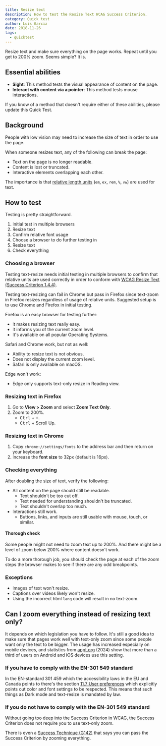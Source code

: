 ```yaml
---
title: Resize text
description: How to test the Resize Text WCAG Success Criterion.
category: Quick test
author: Luis Garcia
date: 2018-11-26
tags:
  - quicktest
---
```


Resize text and make sure everything on the page works. Repeat until you get to 200% zoom. Seems simple? It is.


## Essential abilities

- **Sight**: This method tests the visual appearance of content on the page.
- **Interact with content via a pointer**: This method tests mouse interactions.

If you know of a method that doesn't require either of these abilities, please update this Quick Test.


## Background

People with low vision may need to increase the size of text in order to use the page.

When someone resizes text, any of the following can break the page:

- Text on the page is no longer readable.
- Content is lost or truncated.
- Interactive elements overlapping each other.

The importance is that [relative length units](https://developer.mozilla.org/en-US/docs/Web/CSS/length#Units) (`em`, `ex`, `rem`, `%`, `vw`) are used for text.


## How to test

Testing is pretty straightforward.

1. Initial test in multiple browsers
1. Resize text
1. Confirm relative font usage
1. Choose a browser to do further testing in
1. Resize text
1. Check everything


### Choosing a browser

Testing text-resize needs initial testing in multiple browsers to confirm that relative units are used correctly in order to conform with [WCAG Resize Text (Success Criterion 1.4.4)](https://www.w3.org/TR/UNDERSTANDING-WCAG20/visual-audio-contrast-scale.html).

Testing text-resizing can fail in Chrome but pass in Firefox since text-zoom in Firefox resizes regardless of usage of relative units. Suggested setup is to use Chrome and Firefox in initial testing.

Firefox is an easy browser for testing further:

- It makes resizing text really easy.
- It informs you of the current zoom level.
- It's available on all popular Operating Systems.

Safari and Chrome work, but not as well:

- Ability to resize text is not obvious.
- Does not display the current zoom level.
- Safari is only available on macOS.

Edge won't work:

- Edge only supports text-only resize in Reading view.

### Resizing text in Firefox

1. Go to <strong>View > Zoom</strong> and select <strong>Zoom Text Only</strong>.
1. Zoom to 200%.
    - <kbd>Ctrl</kbd> + <kbd>+</kbd>.
    - <kbd>Ctrl</kbd> + Scroll Up.

### Resizing text in Chrome

1. Copy `chrome://settings/fonts` to the address bar and then return on your keyboard.
1. Increase the **font size** to 32px (default is 16px).

### Checking everything

After doubling the size of text, verify the following:

- All content on the page should still be readable.
    - Text shouldn't be too cut off.
    - Text needed for understanding shouldn't be truncated.
    - Text shouldn't overlap too much.
- Interactions still work.
    - Buttons, links, and inputs are still usable with mouse, touch, or similar.

#### Thorough check

Some people might not need to zoom text up to 200%. And there might be a level of zoom below 200% where content doesn't work.

To do a more thorough job, you should check the page at each of the zoom steps the browser makes to see if there are any odd breakpoints.

### Exceptions

- Images of text won't resize.
- Captions over videos likely won't resize.
- Using the incorrect html `lang` code will result in no text-zoom.


## Can I zoom everything instead of resizing text only?
It depends on which legislation you have to follow. It's still a good idea to make sure that pages work well with text-only zoom since some people want only the text to be bigger. The usage has increased especially on mobile devices, and statistics from [appt.org](https://appt.org/en/stats) (2024) show that more than a third of users on Android and iOS devices use this setting.

### If you have to comply with the EN-301 549 standard
In the EN-standard 301 459 which the accessibility laws in the EU and Canada points to there's the section [11.7 User preferences](https://accessible.canada.ca/en-301-549-accessibility-requirements-ict-products-and-services-11-software#_Toc66969652) which explicitly points out color and font settings to be respected. This means that such things as Dark mode and text-resize is mandated by law.

### If you do not have to comply with the EN-301 549 standard
Without going too deep into the Success Criterion in WCAG, the Success Criterion does not require you to use text-only zoom. 

There is even a [Success Technique (G142)](https://www.w3.org/TR/2016/NOTE-WCAG20-TECHS-20161007/G142) that says you can pass the Success Criterion by zooming everything.
